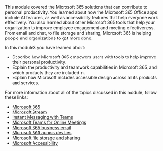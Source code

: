 This module covered the Microsoft 365 solutions that can contribute to personal productivity. You learned about how the Microsoft 365 Office apps include AI features, as well as accessibility features that help everyone work effectively. You also learned about other Microsoft 365 tools that help your organization to improve employee engagement and meeting effectiveness. From email and chat, to file storage and sharing, Microsoft 365 is helping people and organizations to get more done.

In this module3 you have learned about:

 -  Describe how Microsoft 365 empowers users with tools to help improve their personal productivity.
 -  Explain the productivity and teamwork capabilities in Microsoft 365, and which products they are included in.
 -  Explain how Microsoft includes accessible design across all its products and services.

For more information about all of the topics discussed in this module, follow these links:

 -  [Microsoft 365](https://www.microsoft.com/microsoft-365/products-apps-services)
 -  [Microsoft Stream](/stream/portal-get-started)
 -  [Instant Messaging with Teams](https://www.microsoft.com/microsoft-365/microsoft-teams/instant-messaging)
 -  [Microsoft Teams for Online Meetings](https://www.microsoft.com/microsoft-teams/online-meetings)
 -  [Microsoft 365 business email](https://www.microsoft.com/microsoft-365/business/business-email)
 -  [Microsoft 365 across devices](https://www.microsoft.com/microsoft-365/business/office-applications)
 -  [Microsoft file storage and sharing](https://www.microsoft.com/microsoft-365/business/online-file-storage-and-sharing)
 -  [Microsoft Accessibility](https://www.microsoft.com/accessibility/)
